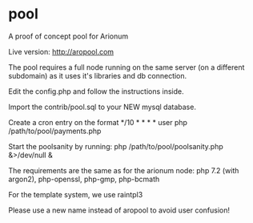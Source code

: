# pool
A proof of concept pool for Arionum

Live version: http://aropool.com

The pool requires a full node running on the same server (on a different subdomain) as it uses it's libraries and db connection.

Edit the config.php and follow the instructions inside.

Import the contrib/pool.sql to your NEW mysql database.

Create a cron entry on the format */10 * * * * user php /path/to/pool/payments.php

Start the poolsanity by running: php /path/to/pool/poolsanity.php &>/dev/null &

The requirements are the same as for the arionum node: php 7.2 (with argon2), php-openssl, php-gmp, php-bcmath

For the template system, we use raintpl3

Please use a new name instead of aropool to avoid user confusion!
